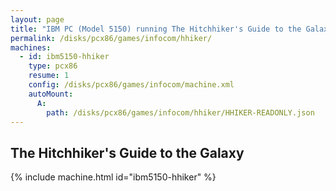```yaml
---
layout: page
title: "IBM PC (Model 5150) running The Hitchhiker's Guide to the Galaxy"
permalink: /disks/pcx86/games/infocom/hhiker/
machines:
  - id: ibm5150-hhiker
    type: pcx86
    resume: 1
    config: /disks/pcx86/games/infocom/machine.xml
    autoMount:
      A:
        path: /disks/pcx86/games/infocom/hhiker/HHIKER-READONLY.json
---
```


The Hitchhiker's Guide to the Galaxy
---

{% include machine.html id="ibm5150-hhiker" %}
